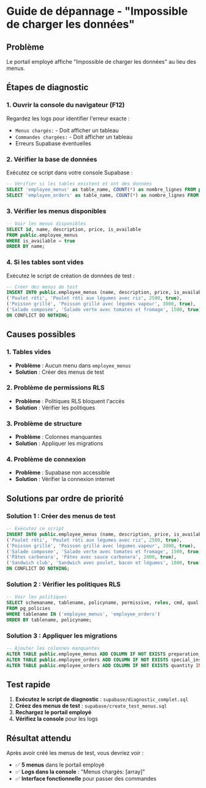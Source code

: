 # Guide de dépannage - "Impossible de charger les données"

## Problème
Le portail employé affiche "Impossible de charger les données" au lieu des menus.

## Étapes de diagnostic

### 1. Ouvrir la console du navigateur (F12)
Regardez les logs pour identifier l'erreur exacte :
- `Menus chargés:` - Doit afficher un tableau
- `Commandes chargées:` - Doit afficher un tableau
- Erreurs Supabase éventuelles

### 2. Vérifier la base de données
Exécutez ce script dans votre console Supabase :
```sql
-- Vérifier si les tables existent et ont des données
SELECT 'employee_menus' as table_name, COUNT(*) as nombre_lignes FROM public.employee_menus;
SELECT 'employee_orders' as table_name, COUNT(*) as nombre_lignes FROM public.employee_orders;
```

### 3. Vérifier les menus disponibles
```sql
-- Voir les menus disponibles
SELECT id, name, description, price, is_available
FROM public.employee_menus
WHERE is_available = true
ORDER BY name;
```

### 4. Si les tables sont vides
Exécutez le script de création de données de test :
```sql
-- Créer des menus de test
INSERT INTO public.employee_menus (name, description, price, is_available) VALUES
('Poulet rôti', 'Poulet rôti aux légumes avec riz', 2500, true),
('Poisson grillé', 'Poisson grillé avec légumes vapeur', 3000, true),
('Salade composée', 'Salade verte avec tomates et fromage', 1500, true)
ON CONFLICT DO NOTHING;
```

## Causes possibles

### 1. Tables vides
- **Problème** : Aucun menu dans `employee_menus`
- **Solution** : Créer des menus de test

### 2. Problème de permissions RLS
- **Problème** : Politiques RLS bloquent l'accès
- **Solution** : Vérifier les politiques

### 3. Problème de structure
- **Problème** : Colonnes manquantes
- **Solution** : Appliquer les migrations

### 4. Problème de connexion
- **Problème** : Supabase non accessible
- **Solution** : Vérifier la connexion internet

## Solutions par ordre de priorité

### Solution 1 : Créer des menus de test
```sql
-- Exécutez ce script
INSERT INTO public.employee_menus (name, description, price, is_available) VALUES
('Poulet rôti', 'Poulet rôti aux légumes avec riz', 2500, true),
('Poisson grillé', 'Poisson grillé avec légumes vapeur', 3000, true),
('Salade composée', 'Salade verte avec tomates et fromage', 1500, true),
('Pâtes carbonara', 'Pâtes avec sauce carbonara', 2000, true),
('Sandwich club', 'Sandwich avec poulet, bacon et légumes', 1800, true)
ON CONFLICT DO NOTHING;
```

### Solution 2 : Vérifier les politiques RLS
```sql
-- Voir les politiques
SELECT schemaname, tablename, policyname, permissive, roles, cmd, qual
FROM pg_policies 
WHERE tablename IN ('employee_menus', 'employee_orders')
ORDER BY tablename, policyname;
```

### Solution 3 : Appliquer les migrations
```sql
-- Ajouter les colonnes manquantes
ALTER TABLE public.employee_menus ADD COLUMN IF NOT EXISTS preparation_time INTEGER DEFAULT 30 NOT NULL;
ALTER TABLE public.employee_orders ADD COLUMN IF NOT EXISTS special_instructions TEXT;
ALTER TABLE public.employee_orders ADD COLUMN IF NOT EXISTS quantity INTEGER DEFAULT 1 NOT NULL;
```

## Test rapide

1. **Exécutez le script de diagnostic** : `supabase/diagnostic_complet.sql`
2. **Créez des menus de test** : `supabase/create_test_menus.sql`
3. **Rechargez le portail employé**
4. **Vérifiez la console** pour les logs

## Résultat attendu

Après avoir créé les menus de test, vous devriez voir :
- ✅ **5 menus** dans le portail employé
- ✅ **Logs dans la console** : "Menus chargés: [array]"
- ✅ **Interface fonctionnelle** pour passer des commandes







